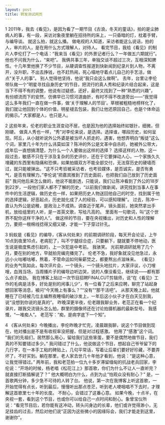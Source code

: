 ```yaml
---
layout: post
title: 转发测试网页
---
```



1 
2011年，我去《看见》，是因为看了一期节目《古浪，冬天的童话》，拍的是尘肺病人的事，有一段，采访对象夜里躺在招待所的床上，一只昏暗的灯，枕着手臂，与编导谈。 
就这么拍，就这么播。 
做电视的人知道，采访者能这么说话，拍的人，审片的人，是在用什么方式理解人，对待人。 
看完节目，我给《看见》的制片人李伦打了一个电话：“我来当《看见》的外景记者行么？一年做五六期就行”。 
他也不问我为什么，“来吧”。 
我俩共事三年，单独交谈不超过三次，互相深知脾性。十几年里他换了不少节目，从硬调查性报道到快新闻到纪录片到人物，不离开，没升职，不出去挣钱，也不赶热闹，死心塌地守着点儿自己的手艺活，做点“关于人的事”。 
别人觉得他坚持，他说“我只会这么做啊”。 
去年，台里让李伦带队做一个”明星寻找自身历史“的节目，把流行的真人秀和纪录片结合起来，这是当下不得不有的调整，他说有过疑惑，还好，最终又找到了一种“熟悉的兴趣”， 有份顺流而下的安然，仿佛早已习惯河道曲折，有时不得不改道旁出——“我觉得这么多年我们一直在做一件事，做‘关于理解人的节目’。草根被粗糙地榜样化了，我们就让他回到个体的价值，明星褪去包装，我们让他还原回自己，也是个体命运的揭示。” 
大家都是人，也只是人。 

2 
这些年来，伦老的职业生涯变动不居，也是因为他的选择始终如银针，细微，但刚硬。 
做真人秀也一样，“秀”对李伦来说，是选择。选择谁，哪段历史，如何呈现。阿丘，从小就听说外公外婆是被当坏人抓走的，遇害，他想弄明白“叛徒”这么个词，家里几十年为什么讳莫如深？陈冲的外公是文革中自杀的，她被外公带大，成年后一直想搞清楚，为什么一个人要做出这样的选择？ 选择这样的人物，这一段过去，敏感不只在于涉及复杂的历史评价，还在于它要弹动人心，一个家族久久埋藏的东西里有隐痛和恐惧，如果拍摄双方不能全部交付，无法穿历史的硬墙而过，就只能被弹出。“这不只考验被采访者，也考验媒体，是否诚实，是否有勇气，是否有理解力。”李伦说“把嘉宾推到了历史面前，也把我们自己放到了历史面前” 
我问他后来怎么做的，他说不能剧透，只能说，我们让陈冲看到了外公的18岁到22岁，一段他们家人都不了解的历史，“以前我们做新闻，讲究找到当事人在事件中的生活逻辑，做历史也一样，如果把历史人物送回他自己的时空，找到属于他的选择逻辑，好恶起点，历史就化成了人的经验，可以感知理解”。 
过去，陈冲一直认为外公是幼稚，是政治上不成熟，调查近于尾声，镜头面前，她突然拿出手机，放给组里的人听，是一首英文歌，写给凡高的。 
里面有一句歌词，叫“这个世界不配你这样干净的人”。
做这样的节目，要在央视播出，对历史和人性的理解力，要把一根棉线捻得又细又硬，才能一下子穿过针孔。 

3 
蚂蚁是《看见》的编导，《客从何处来》的前期调研阶段，每天开会论证，上午10点到夜里10点，老病犯了，叫不宁腿综合症，只要躺下，腿就要不停地动，医生说是极度焦虑引起的，上一次犯是中考前。 
我骇笑。 
光前期调研就用了几个月，要在别的地方，早就拍完编完播完了。 
伦老不急，我好象就没见他急过，永远小火咕嘟咕嘟，熬着，不管命运如何柴薪焚之，都要熬出点滋味来。
《看见》的业务气氛如此，每次评片会，一个镜头，一个镜头地拉片，大家评议，小刀嗖嗖，血溅当场，当周播片子的编导边听边哭，说的人像没看见，继续说——都有那么点子痴劲。 
我在博客上贴过一次节目招聘FINALCUT剪辑师，说“在《看见》工作的毛病是活多，好处是别的闲事儿少”，有一位看了之后来应聘，聊完了站起身想回家等消息，被问“今天晚上有事么？”“没有”“那干活吧”。 
从那天晚上起，他就睡在了已经被几位主编熬夜睡塌的破沙发上，一年后这小伙子才在白天见到我，说“没想到你说的是真的”。 
昨晚深更半夜，伦老跟我聊业务，老范正在看一个纪录片，跟我交流镜头怎么拍，群里的摄像师还在讨论拍摄机器的最新型号。 
我感慨，“一堆痴人”。 
老范写：“痴，是病字底下一个知”。 

4 
《客从何处来》今晚播出，李伦昨晚才忙完，凌晨跟我聊，说这个节目做到现在，他对播出是不是有收视率没把握，但是对过程感激。 
他用了“感激”这个词。 
“我们的先祖们，居然那么用心，留给我们这些笨蛋，要不是偶然地做节目，我们真的不知要错过多少。” 
我问错过了什么，他说做这个节目，想起自己爷爷留下的几行字，在一本手工粘的碑贴上，几句平常话，写着让后辈们要好好珍藏，不要弄坏了，不好买到。躺在那里，老人家去世几十年他才看到，他说：“是这种心意，让我觉得错过。” 
两年前，我和老范拍一位九十多岁滞留缅甸的抗战老兵回家，李伦说：“开场的时候，杨老唱《松花江上》那首歌，你们为什么不让人一直听完？就直接打断插解说了？” 
他大概明白为什么，点到为止“怕观众没有耐心？” 
是，一首歌两分钟，多少急不可待的人转了台。 
他说，第一次在我博客上听这首歌，一开始觉得有点长，听到最后，慢慢听出那点苍茫，听到老人哽咽唱不下去时，才理解这首歌里七十年的长度。 
不耐心，会错过了这番心意。 
如果今晚，十点半，在央视一套，看到这个节目，也或你可以给自己一点时间和耐心。象曾宝仪所说：“看完节目后，若你能有这冲动，转头问身边的长辈，他们或许觉得渺小，无足挂齿的过去，然后对他们说“正因为这些微小的因缘际会，我们才能走到这里，谢谢你”。

